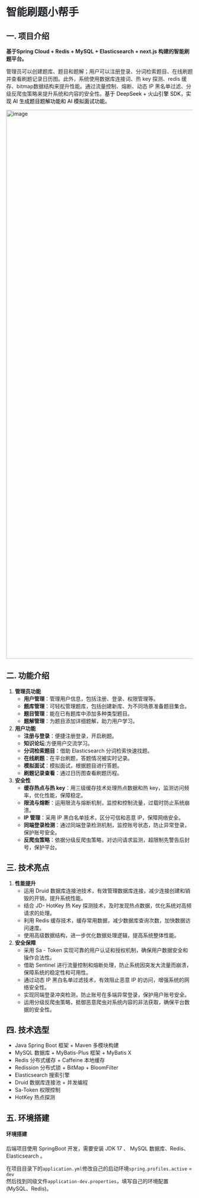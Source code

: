 # <font style="color:rgb(31, 35, 40);">智能刷题小帮手</font>
## <font style="color:rgb(31, 35, 40);">一. 项目介绍</font>
**<font style="color:rgb(31, 35, 40);">基于Spring Cloud + Redis + MySQL + Elasticsearch + next.js 构建的智能刷题平台。</font>**

<font style="color:rgb(31, 35, 40);">管理员可以创建题库、题目和题解；用户可以注册登录、分词检索题目、在线刷题并查看刷题记录日历图。此外，系统使用数据库连接词、热 key 探测、redis 缓存、bitmap数据结构来提升性能。通过流量控制、熔断、动态 IP 黑名单过滤、分级反爬虫策略来提升系统和内容的安全性。</font><font style="color:black;">基于 DeepSeek + 火山引擎 SDK，实现 AI 生成题目题解功能和 AI 模拟面试功能。</font>

<img width="2523" height="1478" alt="image" src="https://github.com/user-attachments/assets/0f477c2b-ed0a-4d88-a9a7-61b1547cfb35" />


## 二. 功能介绍
1. **管理员功能**
    - **用户管理**：管理用户信息，包括注册、登录、权限管理等。
    - **题库管理**：可轻松管理题库，包括创建新库、为不同场景准备题目集合。
    - **题目管理**：能在已有题库中添加多种类型题目。
    - **题解管理**：为题目添加详细题解，助力用户学习。
2. **用户功能**
    - **注册与登录**：便捷注册登录，开启刷题。
    - **知识论坛**:方便用户交流学习。
    - **分词检索题目**：借助 Elasticsearch 分词检索快速找题。
    - **在线刷题**：在平台刷题，答题情况被实时记录。
    - **模拟面试**：模拟面试，根据题目进行答题。
    - **刷题记录查看**：通过日历图查看刷题历程。
3. **安全性**
    - **缓存热点与热 key**：用三级缓存技术处理热点数据和热 key，监测访问频率，优化性能，保障稳定。
    - **限流与熔断**：运用限流与熔断机制，监控和控制流量，过载时防止系统崩溃。
    - **IP 管理**：采用 IP 黑白名单技术，区分可信和恶意 IP，保障网络安全。
    - **同端登录检测**：通过同端登录检测机制，监控账号状态，防止异常登录，保护账号安全。
    - **反爬虫策略**：依据分级反爬虫策略，对访问请求监测，超限制先警告后封号，保护平台。

## 三. 技术亮点
1. **性能提升**
    - 运用 Druid 数据库连接池技术，有效管理数据库连接，减少连接创建和销毁的开销，提升系统性能。
    - 结合 JD- HotKey 热 Key 探测技术，及时发现热点数据，优化系统对高频请求的处理。
    - 利用 Redis 缓存技术，缓存常用数据，减少数据库查询次数，加快数据访问速度。
    - 使用高级数据结构，进一步优化数据处理逻辑，提高系统整体性能。
2. **安全保障**
    - 采用 Sa - Token 实现可靠的用户认证和授权机制，确保用户数据安全和操作合法性。
    - 借助 Sentinel 进行流量控制和熔断处理，防止系统因突发大流量而崩溃，保障系统的稳定性和可用性。
    - 通过动态 IP 黑白名单过滤技术，有效阻止恶意 IP 的访问，增强系统的网络安全性。
    - 实现同端登录冲突检测，防止账号在多端异常登录，保护用户账号安全。
    - 运用分级反爬虫策略，抵御恶意爬虫对系统内容的非法获取，确保平台数据的安全性。

## 四. 技术选型
+ Java Spring Boot 框架 + Maven 多模块构建
+ MySQL 数据库 + MyBatis-Plus 框架 + MyBatis X
+ Redis 分布式缓存 + Caffeine 本地缓存
+ Redission 分布式锁 + BitMap + BloomFilter
+ Elasticsearch 搜索引擎
+ Druid 数据库连接池 + 并发编程
+ Sa-Token 权限控制
+ HotKey 热点探测

## 五. 环境搭建
#### 环境搭建
后端项目使用 SpringBoot 开发，需要安装 JDK 17 、 MySQL 数据库、Redis、Elasticsearch 。

在项目目录下的`application.yml`修改自己的启动环境`spring.profiles.active` = `dev`  
然后找到同级文件`application-dev.properties`，填写自己的环境配置(MySQL、Redis)。

